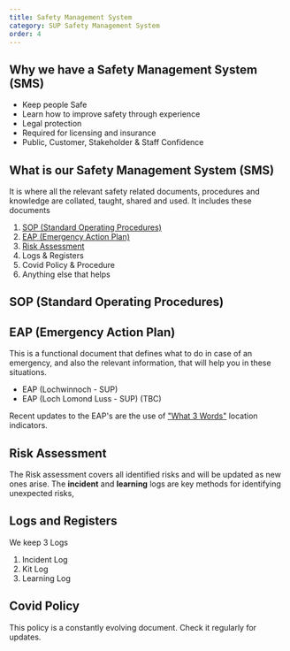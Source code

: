 ```yaml
---
title: Safety Management System
category: SUP Safety Management System
order: 4
---
```


## Why we have a Safety Management System (SMS)
- Keep people Safe
- Learn how to improve safety through experience
- Legal protection
- Required for licensing and insurance
- Public, Customer, Stakeholder & Staff Confidence

## What is our Safety Management System (SMS)
It is where all the relevant safety related documents, procedures and knowledge are collated, taught, shared and used.
It includes these documents
1. [SOP (Standard Operating Procedures)](https://numbat70.github.io/clyde/Content/04-SUP_SOP)
2.  [EAP (Emergency Action Plan)](https://numbat70.github.io/clyde/Content/03-SUP_EAP)
3.  [Risk Assessment](https://numbat70.github.io/clyde/Content/02-SUP_RISK)
4.  Logs & Registers
5.  Covid Policy & Procedure
6.  Anything else that helps





## SOP (Standard Operating Procedures)


## EAP (Emergency Action Plan)
This is a functional document that defines what to do in case of an emergency, and also the relevant information, that will help you in these situations.

- EAP (Lochwinnoch - SUP)
- EAP (Loch Lomond Luss - SUP) (TBC)

Recent updates to the EAP's are the use of ["What 3 Words"](https://what3words.com) location indicators.


## Risk Assessment
The Risk assessment covers all identified risks and will be updated as new ones arise.
The **incident** and **learning** logs are key methods for identifying unexpected risks,



## Logs and Registers
We keep 3 Logs
1. Incident Log
2. Kit Log
3. Learning Log


## Covid Policy
This policy is a constantly evolving document. Check it regularly for updates.
